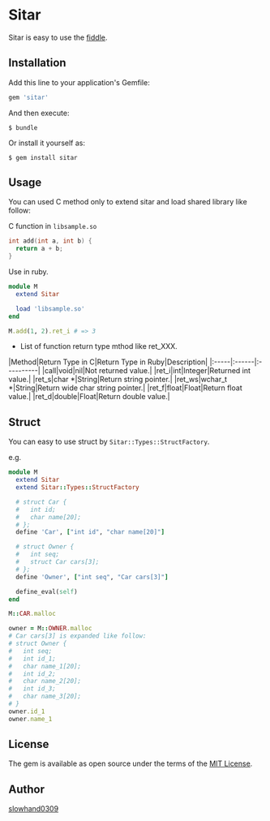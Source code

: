 # Sitar

Sitar is easy to use the [fiddle](https://github.com/ruby/ruby/tree/trunk/ext/fiddle).

## Installation

Add this line to your application's Gemfile:

```ruby
gem 'sitar'
```

And then execute:

    $ bundle

Or install it yourself as:

    $ gem install sitar

## Usage

You can used C method only to extend sitar and load shared library like follow:

C function in `libsample.so`

```c
int add(int a, int b) {
  return a + b;
}
```

Use in ruby.

```ruby
module M
  extend Sitar

  load 'libsample.so'
end

M.add(1, 2).ret_i # => 3
```

* List of function return type mthod like ret_XXX.

|Method|Return Type in C|Return Type in Ruby|Description|
|:-----|:------|:----------|
|call|void|nil|Not returned value.|
|ret_i|int|Integer|Returned int value.|
|ret_s|char *|String|Return string pointer.|
|ret_ws|wchar_t *|String|Return wide char string pointer.|
|ret_f|float|Float|Return float value.|
|ret_d|double|Float|Return double value.|

## Struct

You can easy to use struct by `Sitar::Types::StructFactory`.

e.g.

```ruby
module M
  extend Sitar
  extend Sitar::Types::StructFactory

  # struct Car {
  #   int id;
  #   char name[20];
  # };
  define 'Car', ["int id", "char name[20]"]

  # struct Owner {
  #   int seq;
  #   struct Car cars[3];
  # };
  define 'Owner', ["int seq", "Car cars[3]"]

  define_eval(self)
end

M::CAR.malloc

owner = M::OWNER.malloc
# Car cars[3] is expanded like follow:
# struct Owner {
#   int seq;
#   int id_1;
#   char name_1[20];
#   int id_2;
#   char name_2[20];
#   int id_3;
#   char name_3[20];
# }
owner.id_1
owner.name_1
```

## License

The gem is available as open source under the terms of the [MIT License](http://opensource.org/licenses/MIT).

## Author

[slowhand0309](https://github.com/Slowhand0309)
